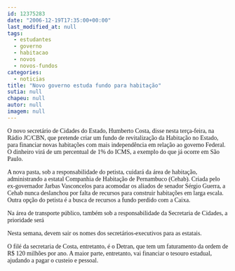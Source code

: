 ```yaml
---
id: 12375283
date: "2006-12-19T17:35:00+00:00"
last_modified_at: null
tags:
  - estudantes
  - governo
  - habitacao
  - novos
  - novos-fundos
categories:
  - noticias
title: "Novo governo estuda fundo para habitação"
sutia: null
chapeu: null
autor: null
imagem: null
---
```

<p><P><FONT face=Verdana>O novo secretário de Cidades do Estado, Humberto Costa, disse nesta terça-feira, na Rádio JC/CBN, que pretende criar um fundo de revitalização da Habitação no Estado, para financiar novas habitações com mais independência em relação ao governo Federal. O dinheiro virá de um percentual de 1% do ICMS, a exemplo do que já ocorre em São Paulo.</FONT></P></p>
<p><P><FONT face=Verdana>A nova pasta, sob a responsabilidade do petista, cuidará da área de habitação, administrando a estatal Companhia de Habitação de Pernambuco (Cehab). Criada pelo ex-governador Jarbas Vasconcelos para acomodar os aliados de senador Sérgio Guerra, a Cehab nunca deslanchou por falta de recursos para construir habitações em larga escala. Outra opção do petista é a busca de recursos a fundo perdido com a Caixa.</FONT></P></p>
<p><P><FONT face=Verdana>Na área de transporte público, também sob a responsabilidade da Secretaria de Cidades, a prioridade será</FONT></P></p>
<p><P><FONT face=Verdana>Nesta semana, devem sair os nomes dos secretários-executivos para as estatais.</FONT></P></p>
<p><P><FONT face=Verdana>O filé da secretaria de Costa, entretanto, é o Detran, que tem um faturamento da ordem de R$ 120 milhões por ano. A maior parte, entretanto, vai financiar o tesouro estadual, ajudando a pagar o custeio e pessoal.</FONT></P> </p>
